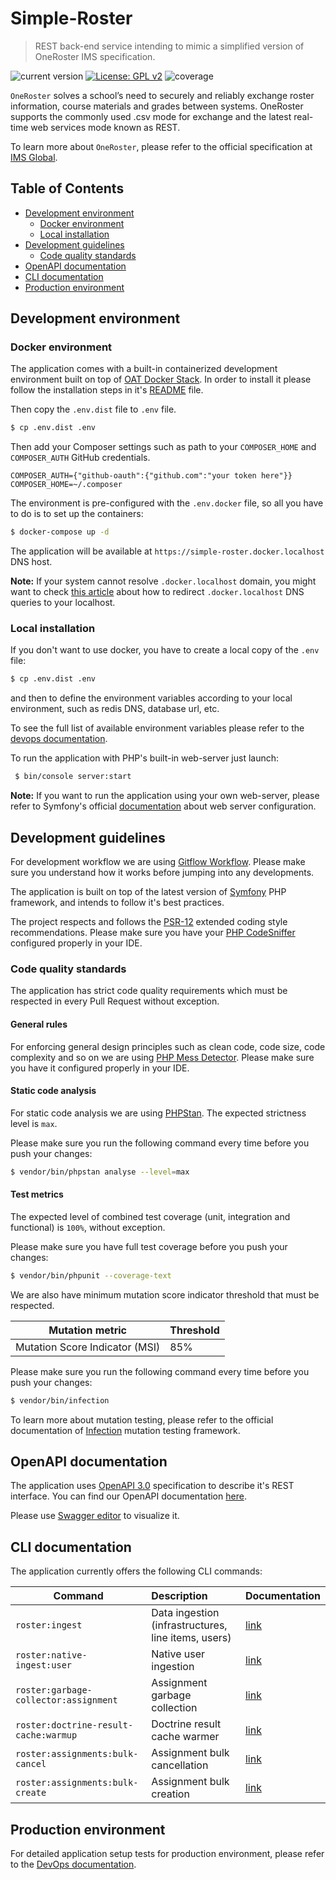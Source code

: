 # Simple-Roster

>REST back-end service intending to mimic a simplified version of OneRoster IMS specification.

![current version](https://img.shields.io/badge/version-1.6.2-green.svg)
[![License: GPL v2](https://img.shields.io/badge/License-GPL%20v2-blue.svg)](https://www.gnu.org/licenses/old-licenses/gpl-2.0.en.html)
![coverage](https://img.shields.io/badge/coverage-100%25-green.svg)

`OneRoster` solves a school’s need to securely and reliably exchange roster information, course materials and grades between systems. 
OneRoster supports the commonly used .csv mode for exchange and the latest real-time web services mode known as REST.  

To learn more about `OneRoster`, please refer to the official specification at [IMS Global](https://www.imsglobal.org/activity/onerosterlis).

## Table of Contents

- [Development environment](#development-environment)
    - [Docker environment](#docker-environment)
    - [Local installation](#local-installation)
- [Development guidelines](#development-guidelines)
    - [Code quality standards](#code-quality-standards)
- [OpenAPI documentation](#openapi-documentation)
- [CLI documentation](#cli-documentation)
- [Production environment](#production-environment)

## Development environment

### Docker environment

The application comes with a built-in containerized development environment built on top of [OAT Docker Stack](https://github.com/oat-sa/docker-stack). 
In order to install it please follow the installation steps in it's [README](https://github.com/oat-sa/docker-stack#installation) file.

Then copy the `.env.dist` file to `.env` file.

```bash
$ cp .env.dist .env
```

Then add your Composer settings such as path to your `COMPOSER_HOME` and `COMPOSER_AUTH` GitHub credentials.

```dotenv
COMPOSER_AUTH={"github-oauth":{"github.com":"your token here"}}
COMPOSER_HOME=~/.composer
```

The environment is pre-configured with the `.env.docker` file, so all you have to do is to set up the containers:

```bash
$ docker-compose up -d
```

The application will be available at `https://simple-roster.docker.localhost` DNS host.

**Note:** If your system cannot resolve `.docker.localhost` domain, you might want to check [this article](https://github.com/oat-sa/docker-stack#how-to-redirect-dockerlocalhost-dns-queries-to-localhost) about how to redirect `.docker.localhost` DNS queries to your localhost.

### Local installation

If you don't want to use docker, you have to create a local copy of the `.env` file:

```bash
$ cp .env.dist .env
```

and then to define the environment variables according to your local environment, such as redis DNS, database url, etc. 

To see the full list of available environment variables please refer to the [devops documentation](docs/devops/devops-documentation.md).

To run the application with PHP's built-in web-server just launch:

```bash
 $ bin/console server:start
```

**Note:** If you want to run the application using your own web-server, please refer to Symfony's official [documentation](https://symfony.com/doc/current/setup/web_server_configuration.html) about web server configuration.

## Development guidelines

For development workflow we are using [Gitflow Workflow](https://www.atlassian.com/git/tutorials/comparing-workflows/gitflow-workflow).
Please make sure you understand how it works before jumping into any developments.

The application is built on top of the latest version of [Symfony](https://symfony.com/) PHP framework, and intends to follow it's best practices.

The project respects and follows the [PSR-12](https://www.php-fig.org/psr/psr-12/) extended coding style recommendations.
Please make sure you have your [PHP CodeSniffer](https://github.com/squizlabs/PHP_CodeSniffer) configured properly in your IDE. 

### Code quality standards

The application has strict code quality requirements which must be respected in every Pull Request without exception.

#### General rules

For enforcing general design principles such as clean code, code size, code complexity and so on we are using [PHP Mess Detector](https://phpmd.org/). 
Please make sure you have it configured properly in your IDE.

#### Static code analysis

For static code analysis we are using [PHPStan](https://github.com/phpstan/phpstan). The expected strictness level is `max`.

Please make sure you run the following command every time before you push your changes:

```bash
$ vendor/bin/phpstan analyse --level=max
```

#### Test metrics

The expected level of combined test coverage (unit, integration and functional) is `100%`, without exception.

Please make sure you have full test coverage before you push your changes:

 ```bash
 $ vendor/bin/phpunit --coverage-text
 ```

We are also have minimum mutation score indicator threshold that must be respected.

| Mutation metric                | Threshold |
| -------------------------------| --------- |
| Mutation Score Indicator (MSI) | 85%       |

Please make sure you run the following command every time before you push your changes:

```bash
$ vendor/bin/infection
```

To learn more about mutation testing, please refer to the official documentation of [Infection](https://infection.github.io/) mutation testing framework.

## OpenAPI documentation

The application uses [OpenAPI 3.0](https://swagger.io/specification/) specification to describe it's REST interface.
You can find our OpenAPI documentation [here](openapi/api_v1.yml).

Please use [Swagger editor](https://editor.swagger.io/) to visualize it.

## CLI documentation

The application currently offers the following CLI commands:

| Command | Description | Documentation |
| ------------- |:-------------|:-------|
| `roster:ingest` | Data ingestion (infrastructures, line items, users) | [link](docs/cli/ingester-command.md) |
| `roster:native-ingest:user` | Native user ingestion | [link](docs/cli/native-user-ingester-command.md) |
| `roster:garbage-collector:assignment` | Assignment garbage collection | [link](docs/cli/assignment-garbage-collector-command.md) |
| `roster:doctrine-result-cache:warmup` | Doctrine result cache warmer | [link](docs/cli/doctrine-result-cache-warmer-command.md) | 
| `roster:assignments:bulk-cancel` | Assignment bulk cancellation | [link](docs/cli/assignment-bulk-cancellation-command.md) |
| `roster:assignments:bulk-create` | Assignment bulk creation | [link](docs/cli/assignment-bulk-creation-command.md) |

## Production environment

For detailed application setup tests for production environment, please refer to the [DevOps documentation](docs/devops/devops-documentation.md).

